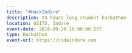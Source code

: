 ```yaml
---
title: "#HackIndore"
description: 24 hours long student hackathon
location: GSITS, Indore
event-date: 2018-09-28 16:00:00 IST
type: Hackathon
event-url: https://codeindore.com
---
```

